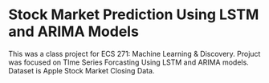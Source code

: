# Stock Market Prediction Using LSTM and ARIMA Models

This was a class project for ECS 271: Machine Learning & Discovery. Projuct was focused on TIme Series Forcasting Using LSTM and ARIMA models. Dataset is Apple Stock Market Closing Data.

